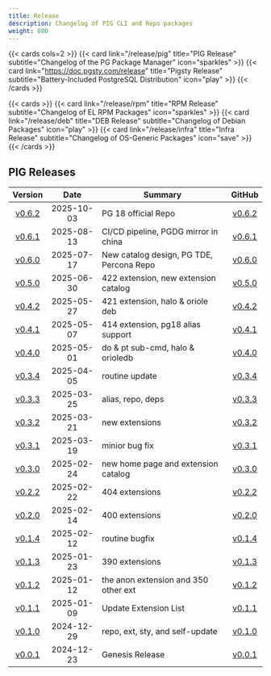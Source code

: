 ```yaml
---
title: Release
description: Changelog of PIG CLI and Repo packages
weight: 800
---
```



{{< cards cols=2 >}}
{{< card link="/release/pig"                    title="PIG Release"    subtitle="Changelog of the PG Package Manager"      icon="sparkles" >}}
{{< card link="https://doc.pgsty.com/release"   title="Pigsty Release" subtitle="Battery-Included PostgreSQL Distribution" icon="play"     >}}
{{< /cards >}}


{{< cards >}}
{{< card link="/release/rpm"   title="RPM Release"   subtitle="Changelog of EL RPM Packages" icon="sparkles" >}}
{{< card link="/release/deb"   title="DEB Release"   subtitle="Changelog of Debian Packages" icon="play" >}}
{{< card link="/release/infra" title="Infra Release" subtitle="Changelog of OS-Generic Packages"  icon="save" >}}
{{< /cards >}}


## PIG Releases

|           Version           |    Date    | Summary                                  |                           GitHub                           |
|:---------------------------:|:----------:|------------------------------------------|:----------------------------------------------------------:|
| [v0.6.2](/release/pig#v062) | 2025-10-03 | PG 18 official Repo                      | [v0.6.2](https://github.com/pgsty/pig/releases/tag/v0.6.2) |
| [v0.6.1](/release/pig#v061) | 2025-08-13 | CI/CD pipeline, PGDG mirror in china     | [v0.6.1](https://github.com/pgsty/pig/releases/tag/v0.6.1) |
| [v0.6.0](/release/pig#v060) | 2025-07-17 | New catalog design, PG TDE, Percona Repo | [v0.6.0](https://github.com/pgsty/pig/releases/tag/v0.6.0) |
| [v0.5.0](/release/pig#v050) | 2025-06-30 | 422 extension, new extension catalog     | [v0.5.0](https://github.com/pgsty/pig/releases/tag/v0.5.0) |
| [v0.4.2](/release/pig#v042) | 2025-05-27 | 421 extension, halo & oriole deb         | [v0.4.2](https://github.com/pgsty/pig/releases/tag/v0.4.2) |
| [v0.4.1](/release/pig#v041) | 2025-05-07 | 414 extension, pg18 alias support        | [v0.4.1](https://github.com/pgsty/pig/releases/tag/v0.4.1) |
| [v0.4.0](/release/pig#v040) | 2025-05-01 | do & pt sub-cmd, halo & orioledb         | [v0.4.0](https://github.com/pgsty/pig/releases/tag/v0.4.0) |
| [v0.3.4](/release/pig#v034) | 2025-04-05 | routine update                           | [v0.3.4](https://github.com/pgsty/pig/releases/tag/v0.3.4) |
| [v0.3.3](/release/pig#v033) | 2025-03-25 | alias, repo, deps                        | [v0.3.3](https://github.com/pgsty/pig/releases/tag/v0.3.3) |
| [v0.3.2](/release/pig#v032) | 2025-03-21 | new extensions                           | [v0.3.2](https://github.com/pgsty/pig/releases/tag/v0.3.2) |
| [v0.3.1](/release/pig#v031) | 2025-03-19 | minior bug fix                           | [v0.3.1](https://github.com/pgsty/pig/releases/tag/v0.3.1) |
| [v0.3.0](/release/pig#v030) | 2025-02-24 | new home page and extension catalog      | [v0.3.0](https://github.com/pgsty/pig/releases/tag/v0.3.0) |
| [v0.2.2](/release/pig#v022) | 2025-02-22 | 404 extensions                           | [v0.2.2](https://github.com/pgsty/pig/releases/tag/v0.2.2) |
| [v0.2.0](/release/pig#v020) | 2025-02-14 | 400 extensions                           | [v0.2.0](https://github.com/pgsty/pig/releases/tag/v0.2.0) |
| [v0.1.4](/release/pig#v014) | 2025-02-12 | routine bugfix                           | [v0.1.4](https://github.com/pgsty/pig/releases/tag/v0.1.4) |
| [v0.1.3](/release/pig#v013) | 2025-01-23 | 390 extensions                           | [v0.1.3](https://github.com/pgsty/pig/releases/tag/v0.1.3) |
| [v0.1.2](/release/pig#v012) | 2025-01-12 | the anon extension and 350 other ext     | [v0.1.2](https://github.com/pgsty/pig/releases/tag/v0.1.2) |
| [v0.1.1](/release/pig#v011) | 2025-01-09 | Update Extension List                    | [v0.1.1](https://github.com/pgsty/pig/releases/tag/v0.1.1) |
| [v0.1.0](/release/pig#v010) | 2024-12-29 | repo, ext, sty, and self-update          | [v0.1.0](https://github.com/pgsty/pig/releases/tag/v0.1.0) |
| [v0.0.1](/release/pig#v001) | 2024-12-23 | Genesis Release                          | [v0.0.1](https://github.com/pgsty/pig/releases/tag/v0.0.1) |


